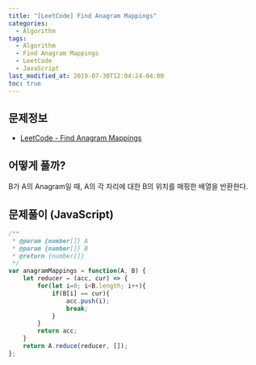 ```yaml
---
title: "[LeetCode] Find Anagram Mappings"
categories: 
  - Algorithm
tags:
  - Algorithm
  - Find Anagram Mappings
  - LeetCode
  - JavaScript
last_modified_at: 2019-07-30T12:04:24-04:00
toc: true
---
```


문제정보
-
- [LeetCode - Find Anagram Mappings](https://leetcode.com/problems/find-anagram-mappings)


어떻게 풀까?
-
B가 A의 Anagram일 때, A의 각 자리에 대한 B의 위치를 매핑한 배열을 반환한다.


문제풀이 (JavaScript)
-
~~~javascript
/**
 * @param {number[]} A
 * @param {number[]} B
 * @return {number[]}
 */
var anagramMappings = function(A, B) {
    let reducer = (acc, cur) => {
        for(let i=0; i<B.length; i++){
            if(B[i] == cur){
                acc.push(i);
                break;
            }
        }
        return acc;
    } 
    return A.reduce(reducer, []);
};
~~~
